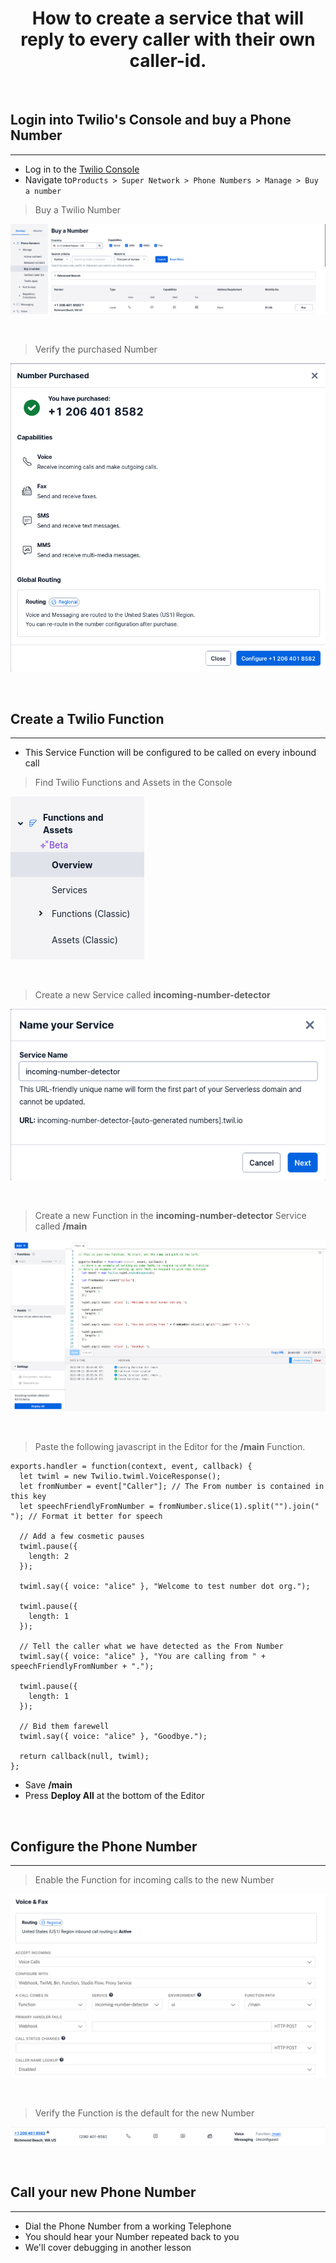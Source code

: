 
# **<center>How to create a service that will reply to every caller with their own caller-id.</center>**

<br/>

## Login into Twilio's Console and buy a Phone Number

---

  * Log in to the [Twilio Console](https://console.twilio.com)
  * Navigate to`Products > Super Network > Phone Numbers > Manage > Buy a number`

  > Buy a Twilio Number

  ![Buy a Twilio Number](/assets/images/buy-a-twilio-number.png)

  <br/>

  > Verify the purchased Number

  ![Purchased Twilio Number](/assets/images/twilio-number-purchased.png)

<br/>

## Create a Twilio Function  

---

  * This Service Function will be configured to be called on every inbound call

  > Find Twilio Functions and Assets in the Console

  ![Find Twilio Functions and Assets in the Console](/assets/images/find-functions-and-assets.png)

  <br/>

  > Create a new Service called **incoming-number-detector**

  ![Create a New Service](/assets/images/create-a-new-service.png)
  
  <br/>

  > Create a new Function in the **incoming-number-detector** Service called **/main**

  ![Create a New Function called /main](/assets/images/create-a-new-main-function.png)

  <br/>

  > Paste the following javascript in the Editor for the **/main** Function.

  ```
  exports.handler = function(context, event, callback) {  
    let twiml = new Twilio.twiml.VoiceResponse();        
    let fromNumber = event["Caller"]; // The From number is contained in this key 
    let speechFriendlyFromNumber = fromNumber.slice(1).split("").join(" "); // Format it better for speech

    // Add a few cosmetic pauses
    twiml.pause({
      length: 2
    });

    twiml.say({ voice: "alice" }, "Welcome to test number dot org.");

    twiml.pause({
      length: 1
    });

    // Tell the caller what we have detected as the From Number
    twiml.say({ voice: "alice" }, "You are calling from " + speechFriendlyFromNumber + ".");

    twiml.pause({
      length: 1
    });

    // Bid them farewell
    twiml.say({ voice: "alice" }, "Goodbye.");

    return callback(null, twiml);
  };    
  ```

  * Save **/main**
  * Press **Deploy All** at the bottom of the Editor

<br/>

## Configure the Phone Number

---

  > Enable the Function for incoming calls to the new Number

  ![Enable the Function for incoming calls to the new Number](/assets/images/enable-the-number-detector-function.png)

  <br/>

  > Verify the Function is the default for the new Number

  ![Verify the function is the default for the Number](/assets/images/verify-the-function-is-the-default-for-the-number.png)

<br/>

## Call your new Phone Number

---

  * Dial the Phone Number from a working Telephone
  * You should hear your Number repeated back to you
  * We'll cover debugging in another lesson
